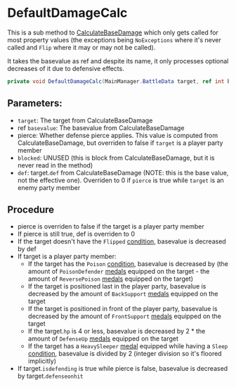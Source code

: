 # DefaultDamageCalc
This is a sub method to [CalculateBaseDamage](CalculateBaseDamage.md) which only gets called for most property values (the exceptions being `NoExceptions` where it's never called and `Flip` where it may or may not be called).

It takes the basevalue as ref and despite its name, it only processes optional decreases of it due to defensive effects.

```cs
private void DefaultDamageCalc(MainManager.BattleData target, ref int basevalue, bool pierce, bool blocked, int def)
```

## Parameters:

- `target`: The target from CalculateBaseDamage
- ref `basevalue`: The basevalue from CalculateBaseDamage
- pierce: Whether defense pierce applies. This value is computed from CalculateBaseDamage, but overriden to false if `target` is a player party member
- `blocked`: UNUSED (this is block from CalculateBaseDamage, but it is never read in the method)
- `def`: target.`def` from CalculateBaseDamage (NOTE: this is the base value, not the effective one). Overriden to 0 if `pierce` is true while `target` is an enemy party member

## Procedure

- pierce is overriden to false if the target is a player party member
- If pierce is still true, def is overriden to 0
- If the target doesn't have the `Flipped` [condition](../Actors%20states/Conditions.md), basevalue is decreased by def
- If target is a player party member:
    - If the target has the `Poison` [condition](../Actors%20states/Conditions.md), basevalue is decreased by (the amount of `PoisonDefender` [medals](../../Enums%20and%20IDs/Medal.md) equipped on the target - the amount of `ReversePoison` [medals](../../Enums%20and%20IDs/Medal.md) equipped on the target)
    - If the target is positioned last in the player party, basevalue is decreased by the amount of `BackSupport` [medals](../../Enums%20and%20IDs/Medal.md) equipped on the target
    - If the target is positioned in front of the player party, basevalue is decreased by the amount of `FrontSupport` [medals](../../Enums%20and%20IDs/Medal.md) equipped on the target
    - If the target.`hp` is 4 or less, basevalue is decreased by 2 * the amount of `DefenseUp` [medals](../../Enums%20and%20IDs/Medal.md) equipped on the target
    - If the target has a `HeavySleeper` [medal](../../Enums%20and%20IDs/Medal.md) equipped while having a `Sleep` [condition](../Actors%20states/Conditions.md), basevalue is divided by 2 (integer division so it's floored implicitly)
- If target.`isdefending` is true while pierce is false, basevalue is decreased by target.`defenseonhit`
